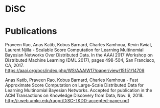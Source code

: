 # DiSC

# Publications
Praveen Rao, Anas Katib, Kobus Barnard, Charles Kamhoua, Kevin Kwiat, Laurent Njilla - Scalable Score Computation for Learning Multinomial Bayesian Networks Over Distributed Data. In the AAAI 2017 Workshop on Distributed Machine Learning (DML 2017), pages 498-504, San Francisco, CA, 2017. https://aaai.org/ocs/index.php/WS/AAAIW17/paper/view/15151/14706

Anas Katib, Praveen Rao, Kobus Barnard, Charles Kamhoua - Fast Approximate Score Computation on Large-Scale Distributed Data for Learning Multinomial Bayesian Networks. Accepted for publication in the ACM Transactions on Knowledge Discovery from Data, Nov. 9, 2018. http://r.web.umkc.edu/raopr/DiSC-TKDD-accepted-paper.pdf
